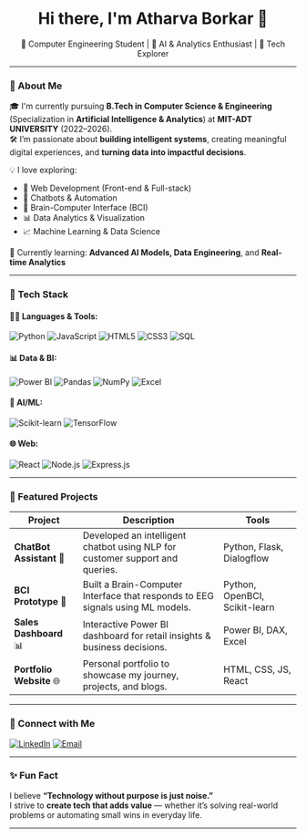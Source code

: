 <h1 align="center">Hi there, I'm Atharva Borkar 👋</h1>

<p align="center">
  🚀 Computer Engineering Student | 🤖 AI & Analytics Enthusiast | 🧠 Tech Explorer
</p>

---

### 🌟 About Me

🎓 I'm currently pursuing **B.Tech in Computer Science & Engineering** (Specialization in **Artificial Intelligence & Analytics**) at **MIT-ADT UNIVERSITY** (2022–2026).  
🛠️ I’m passionate about **building intelligent systems**, creating meaningful digital experiences, and **turning data into impactful decisions**.

💡 I love exploring:
- 🧱 Web Development (Front-end & Full-stack)
- 🤖 Chatbots & Automation
- 🧠 Brain-Computer Interface (BCI)
- 📊 Data Analytics & Visualization
- 📈 Machine Learning & Data Science

🌱 Currently learning: **Advanced AI Models, Data Engineering**, and **Real-time Analytics**

---

### 🧰 Tech Stack

#### 👨‍💻 Languages & Tools:
![Python](https://img.shields.io/badge/Python-3776AB?style=flat&logo=python&logoColor=white)
![JavaScript](https://img.shields.io/badge/JavaScript-F7DF1E?style=flat&logo=javascript&logoColor=black)
![HTML5](https://img.shields.io/badge/HTML5-E34F26?style=flat&logo=html5&logoColor=white)
![CSS3](https://img.shields.io/badge/CSS3-1572B6?style=flat&logo=css3&logoColor=white)
![SQL](https://img.shields.io/badge/SQL-4479A1?style=flat&logo=mysql&logoColor=white)

#### 📊 Data & BI:
![Power BI](https://img.shields.io/badge/Power%20BI-F2C811?style=flat&logo=powerbi&logoColor=black)
![Pandas](https://img.shields.io/badge/Pandas-150458?style=flat&logo=pandas&logoColor=white)
![NumPy](https://img.shields.io/badge/Numpy-013243?style=flat&logo=numpy&logoColor=white)
![Excel](https://img.shields.io/badge/Excel-217346?style=flat&logo=microsoft-excel&logoColor=white)

#### 🧠 AI/ML:
![Scikit-learn](https://img.shields.io/badge/Scikit--Learn-F7931E?style=flat&logo=scikit-learn&logoColor=white)
![TensorFlow](https://img.shields.io/badge/TensorFlow-FF6F00?style=flat&logo=tensorflow&logoColor=white)

#### 🌐 Web:
![React](https://img.shields.io/badge/React-20232A?style=flat&logo=react&logoColor=61DAFB)
![Node.js](https://img.shields.io/badge/Node.js-339933?style=flat&logo=nodedotjs&logoColor=white)
![Express.js](https://img.shields.io/badge/Express.js-000000?style=flat&logo=express&logoColor=white)

---

### 📌 Featured Projects

| Project | Description | Tools |
|--------|-------------|--------|
| **ChatBot Assistant** 🤖 | Developed an intelligent chatbot using NLP for customer support and queries. | Python, Flask, Dialogflow |
| **BCI Prototype** 🧠 | Built a Brain-Computer Interface that responds to EEG signals using ML models. | Python, OpenBCI, Scikit-learn |
| **Sales Dashboard** 📊 | Interactive Power BI dashboard for retail insights & business decisions. | Power BI, DAX, Excel |
| **Portfolio Website** 🌐 | Personal portfolio to showcase my journey, projects, and blogs. | HTML, CSS, JS, React |

---

### 🔗 Connect with Me

[![LinkedIn](https://img.shields.io/badge/LinkedIn-blue?style=for-the-badge&logo=linkedin&logoColor=white)]([https://linkedin.com/in/atharvaborkar](https://www.linkedin.com/in/atharva-borkar-395858254/))
[![Email](https://img.shields.io/badge/Gmail-red?style=for-the-badge&logo=gmail&logoColor=white)](mailto:your.email@example.com)

---

### ✨ Fun Fact
I believe **“Technology without purpose is just noise.”**  
I strive to **create tech that adds value** — whether it’s solving real-world problems or automating small wins in everyday life.

---
